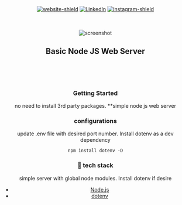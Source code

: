 <div id="top"></div>
<div align="center">
    
</br>
</br>

[![website-shield][website-shield]][website-url] [![LinkedIn][linkedin-shield]][linkedin-url] [![instagram-shield][instagram-shield]][instagram-url]

</br>
</br>

</div>

<div align="center">
    
<div>
<div align="center"> 
  <img src="https://nodejs.org/static/images/logo.svg" alt="screenshot" />
</div>

## Basic Node JS Web Server

<br>
<br>
<br>

### Getting Started

<p>
no need to install 3rd party packages. **simple node js web server</p>

### configurations

<p>
update .env file with desired port number. Install dotenv as a dev dependency
</p>

`npm install dotenv -D`

### :space_invader: tech stack

<p>simple server with global node modules. Install dotenv if desire</p>

- [Node.js](https://nodejs.org/en/docs/)
- [dotenv](https://www.npmjs.com/package/dotenv)
    </div>

<!-- [contributors-shield]: https://img.shields.io/github/contributors/othneildrew/Best-README-Template.svg?style=for-the-badge -->

<!-- [contributors-url]: https://github.com/othneildrew/Best-README-Template/graphs/contributors -->

<!-- [forks-shield]: https://img.shields.io/github/forks/othneildrew/Best-README-Template.svg?style=for-the-badge -->
<!-- [forks-url]: https://github.com/othneildrew/Best-README-Template/network/members
[stars-shield]: https://img.shields.io/github/stars/othneildrew/Best-README-Template.svg?style=for-the-badge
[stars-url]: https://github.com/othneildrew/Best-README-Template/stargazers
[issues-shield]: https://img.shields.io/github/issues/othneildrew/Best-README-Template.svg?style=for-the-badge
[issues-url]: https://github.com/othneildrew/Best-README-Template/issues
[license-shield]: https://img.shields.io/github/license/othneildrew/Best-README-Template.svg?style=for-the-badge
[license-url]: https://img.shields.io/badge/Netlify-00C7B7?style=for-the-badge&logo=netlify&logoColor=white -->

[linkedin-shield]: https://img.shields.io/badge/linkedin-blue?style=for-the-badge&logo=linkedin
[linkedin-url]: https://www.linkedin.com/in/cristoval
[instagram-shield]: https://img.shields.io/badge/instagram-orange?style=for-the-badge&logo=instagram&logoColor=white
[instagram-url]: https://www.instagram/cristhedev
[website-shield]: https://img.shields.io/badge/website-gray?style=for-the-badge&logo=stylelint&logoColor=white
[website-url]: https://www.cristhedev.com
